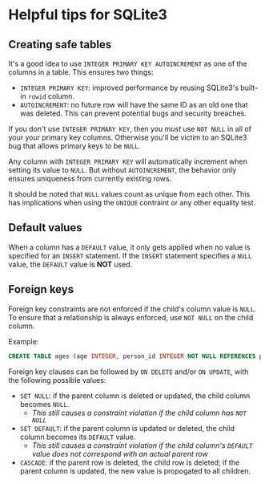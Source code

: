 # Helpful tips for SQLite3
## Creating safe tables
It's a good idea to use `INTEGER PRIMARY KEY AUTOINCREMENT` as one of the columns in a table. This ensures two things:
- `INTEGER PRIMARY KEY`: improved performance by reusing SQLite3's built-in `rowid` column.
- `AUTOINCREMENT`: no future row will have the same ID as an old one that was deleted. This can prevent potential bugs and security breaches.

If you don't use `INTEGER PRIMARY KEY`, then you *must* use `NOT NULL` in all of your your primary key columns. Otherwise you'll be victim to an SQLite3 bug that allows primary keys to be `NULL`.

Any column with `INTEGER PRIMARY KEY` will automatically increment when setting its value to `NULL`. But without `AUTOINCREMENT`, the behavior only ensures uniqueness from currently existing rows.

It should be noted that `NULL` values count as unique from each other. This has implications when using the `UNIQUE` contraint or any other equality test.

## Default values
When a column has a `DEFAULT` value, it only gets applied when no value is specified for an `INSERT` statement. If the `INSERT` statement specifies a `NULL` value, the `DEFAULT` value is **NOT** used.

## Foreign keys
Foreign key constraints are not enforced if the child's column value is `NULL`. To ensure that a relationship is always enforced, use `NOT NULL` on the child column.

Example:
```sql
CREATE TABLE ages (age INTEGER, person_id INTEGER NOT NULL REFERENCES people);
```

Foreign key clauses can be followed by `ON DELETE` and/or `ON UPDATE`, with the following possible values:
- `SET NULL`: if the parent column is deleted or updated, the child column becomes `NULL`.
  - *This still causes a constraint violation if the child column has `NOT NULL`*
- `SET DEFAULT`: if the parent column is updated or deleted, the child column becomes its `DEFAULT` value.
  - *This still causes a constraint violation if the child column's `DEFAULT` value does not correspond with an actual parent row*
- `CASCADE`: if the parent row is deleted, the child row is deleted; if the parent column is updated, the new value is propogated to all children.

